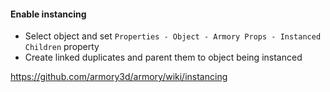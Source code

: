#### Enable instancing  

- Select object and set `Properties - Object - Armory Props - Instanced Children` property  
- Create linked duplicates and parent them to object being instanced  

https://github.com/armory3d/armory/wiki/instancing
